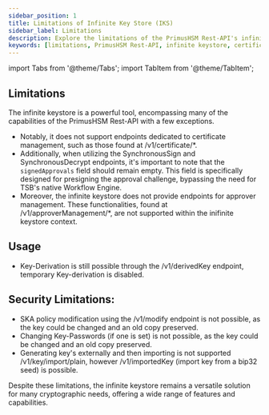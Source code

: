 ```yaml
---
sidebar_position: 1
title: Limitations of Infinite Key Store (IKS)
sidebar_label: Limitations
description: Explore the limitations of the PrimusHSM Rest-API's infinite keystore, covering exclusions in certificate management, synchronous operations, approver management, and key-derivation functionalities.
keywords: [limitations, PrimusHSM Rest-API, infinite keystore, certificate management, synchronous operations, approver management, key-derivation, security limitations, key management, cryptographic operations, cryptography, cybersecurity, data security, hsm, hardware security module]
---
```



import Tabs from '@theme/Tabs';
import TabItem from '@theme/TabItem';

## Limitations
The infinite keystore is a powerful tool, encompassing many of the capabilities of the PrimusHSM Rest-API with a few exceptions. 
- Notably, it does not support endpoints dedicated to certificate management, such as those found at /v1/certificate/*. 
- Additionally, when utilizing the SynchronousSign and SynchronousDecrypt endpoints, it's important to note that the `signedApprovals` field should remain empty. This field is specifically designed for presigning the approval challenge, bypassing the need for TSB's native Workflow Engine.
- Moreover, the infinite keystore does not provide endpoints for approver management. These functionalities, found at /v1/approverManagement/*, are not supported within the inifinite keystore context.


## Usage
- Key-Derivation is still possible through the /v1/derivedKey endpoint, temporary Key-derivation is disabled.

## Security Limitations:
- SKA policy modification using the /v1/modify endpoint is not possible, as the key could be changed and an old copy preserved.
- Changing Key-Passwords (if one is set) is not possible, as the key could be changed and an old copy preserved.
- Generating key's externally and then importing is not supported /v1/key/import/plain, however /v1/importedKey (import key from a  bip32 seed) is possible.

Despite these limitations, the infinite keystore remains a versatile solution for many cryptographic needs, offering a wide range of features and capabilities.